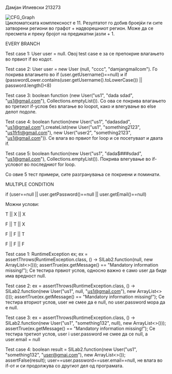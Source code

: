 Дамјан Илиевски 213273





![CFG_Graph](https://github.com/DamjanIlievski12/SI_2023_lab2_213273/assets/128407267/c0ffdcbb-5b0b-4e35-92b5-fb7684864271)  
Цикломатската комплексност е 11. Резултатот го добив броејќи ги сите затворени региони во графот + надворешниот регион. Може да се пресмета и преку бројот на предикатни јазли + 1.

EVERY BRANCH

Test case 1: User user = null. Овој test case е за се препокрие влагањето во првиот if во кодот.

Test case 2: User user = new User (null, "cccc", "damjangmailcom"). Го покрива влагањето во if (user.getUsername()==null) и if (passwordLower.contains(user.getUsername().toLowerCase()) || password.length()<8)

Test case 3: boolean function (new User("us1", "dada sdad", "us1@gmail.com"), Collections.emptyList()). Со ова се покрива влагањето во третиот if-услов без влагање во loopot, како и влегување во else делот подоле.

Test case 4: boolean function(new User("us1", "dadasdad", "us1@gmail.com"),createList(new User("us1", "something2123", "us1frfr@gmail.com"), new User("user2", "something2123", "us1@gmail.com")). Се влага во првиот for loop и се посетуваат и двата if. 

Test case 5: boolean function(new User("us1", "dada$###sdad", "us1@gmail.com"), Collections.emptyList()). Покрива влегување во if-условот во последниот for loop.

Со овие 5 тест примери, сите разгранувања се покриени и поминати.

MULTIPLE CONDITION

if (user==null || user.getPassword()==null || user.getEmail()==null)

Можни услови:

T || X || X

F || T || X

F || F || T

F || F || F

Test case 1: RuntimeException ex; ex = assertThrows(RuntimeException.class, () -> SILab2.function(null, new ArrayList<>())); assertTrue(ex.getMessage() == "Mandatory information missing!"); Се тестира првиот услов, односно важно е само user да биде има вредност null.

Test case 2: ex = assertThrows(RuntimeException.class, () -> SILab2.function(new User("us1", null, "us1@gmail.com"), new ArrayList<>())); assertTrue(ex.getMessage() == "Mandatory information missing!"); Се тестира вториот услов, user не смее да е null, no user.password мора да е null.

Test case 3: ex = assertThrows(RuntimeException.class, () -> SILab2.function(new User("us1", "something132", null), new ArrayList<>())); assertTrue(ex.getMessage() == "Mandatory information missing!"); Се тестира третиот услов, user i user.password не смее да се null, а user.email = null

Test case 4: boolean result = SILab2.function(new User("us1", "something132", "user@gmai.com"), new ArrayList<>()); assertFalse(result); user==user.password==user.email==null, не влага во if-oт и си продолжува со другиот дел од програмата.

